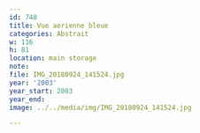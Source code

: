 ```yaml
---
id: 748
title: Vue aerienne bleue
categories: Abstrait
w: 116
h: 81
location: main storage
note:
file: IMG_20180924_141524.jpg
year: '2003'
year_start: 2003
year_end:
image: ../../media/img/IMG_20180924_141524.jpg

---
```

